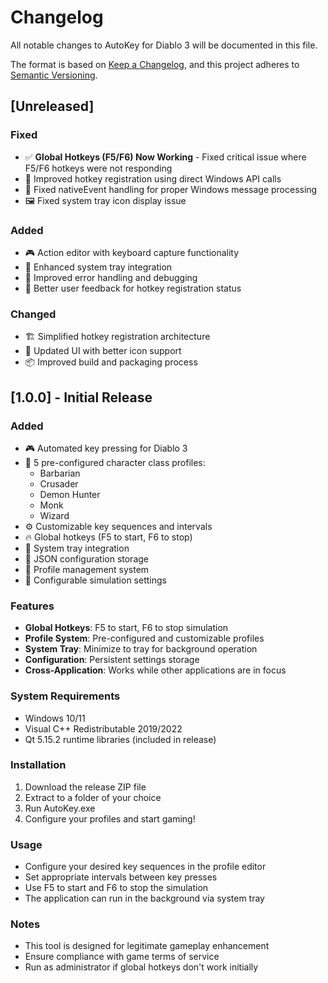 # Changelog

All notable changes to AutoKey for Diablo 3 will be documented in this file.

The format is based on [Keep a Changelog](https://keepachangelog.com/en/1.0.0/),
and this project adheres to [Semantic Versioning](https://semver.org/spec/v2.0.0.html).

## [Unreleased]

### Fixed
- ✅ **Global Hotkeys (F5/F6) Now Working** - Fixed critical issue where F5/F6 hotkeys were not responding
- 🔧 Improved hotkey registration using direct Windows API calls
- 🎯 Fixed nativeEvent handling for proper Windows message processing
- 🖼️ Fixed system tray icon display issue

### Added
- 🎮 Action editor with keyboard capture functionality
- 📱 Enhanced system tray integration
- 🔧 Improved error handling and debugging
- 📝 Better user feedback for hotkey registration status

### Changed
- 🏗️ Simplified hotkey registration architecture
- 🎨 Updated UI with better icon support
- 📦 Improved build and packaging process

## [1.0.0] - Initial Release

### Added
- 🎮 Automated key pressing for Diablo 3
- 👥 5 pre-configured character class profiles:
  - Barbarian
  - Crusader
  - Demon Hunter
  - Monk
  - Wizard
- ⚙️ Customizable key sequences and intervals
- 🔥 Global hotkeys (F5 to start, F6 to stop)
- 📱 System tray integration
- 💾 JSON configuration storage
- 🎯 Profile management system
- 🔧 Configurable simulation settings

### Features
- **Global Hotkeys**: F5 to start, F6 to stop simulation
- **Profile System**: Pre-configured and customizable profiles
- **System Tray**: Minimize to tray for background operation
- **Configuration**: Persistent settings storage
- **Cross-Application**: Works while other applications are in focus

### System Requirements
- Windows 10/11
- Visual C++ Redistributable 2019/2022
- Qt 5.15.2 runtime libraries (included in release)

### Installation
1. Download the release ZIP file
2. Extract to a folder of your choice
3. Run AutoKey.exe
4. Configure your profiles and start gaming!

### Usage
- Configure your desired key sequences in the profile editor
- Set appropriate intervals between key presses
- Use F5 to start and F6 to stop the simulation
- The application can run in the background via system tray

### Notes
- This tool is designed for legitimate gameplay enhancement
- Ensure compliance with game terms of service
- Run as administrator if global hotkeys don't work initially
